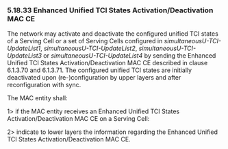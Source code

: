 ### 5.18.33 Enhanced Unified TCI States Activation/Deactivation MAC CE

The network may activate and deactivate the configured unified TCI
states of a Serving Cell or a set of Serving Cells configured in
*simultaneousU-TCI-UpdateList1*, *simultaneousU-TCI-UpdateList2*,
*simultaneousU-TCI-UpdateList3* or *simultaneousU-TCI-UpdateList4* by
sending the Enhanced Unified TCI States Activation/Deactivation MAC CE
described in clause 6.1.3.70 and 6.1.3.71. The configured unified TCI
states are initially deactivated upon (re-)configuration by upper layers
and after reconfiguration with sync.

The MAC entity shall:

1\> if the MAC entity receives an Enhanced Unified TCI States
Activation/Deactivation MAC CE on a Serving Cell:

2\> indicate to lower layers the information regarding the Enhanced
Unified TCI States Activation/Deactivation MAC CE.